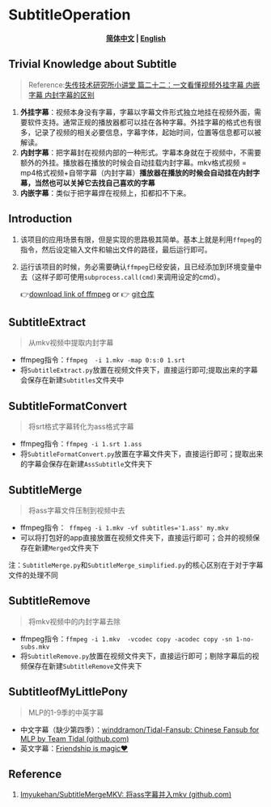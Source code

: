 # SubtitleOperation

<div align = 'center' font = 'bold'>
    <b>
   		 <a href='./Readme.md'>简体中文</a> | <a href='./Readme_en.md'>English</a>
    </b>
</div>

## Trivial Knowledge about Subtitle

> Reference:[失传技术研究所小讲堂 篇二十二：一文看懂视频外挂字幕 内嵌字幕 内封字幕的区别](https://post.smzdm.com/p/a07mwv7z/)

1. **外挂字幕**：视频本身没有字幕，字幕以字幕文件形式独立地挂在视频外面，需要软件支持。通常正规的播放器都可以挂在各种字幕。外挂字幕的格式也有很多，记录了视频的相关必要信息，字幕字体，起始时间，位置等信息都可以被解读。
2. **内封字幕**：把字幕封在视频内部的一种形式。字幕本身就在于视频中，不需要额外的外挂。播放器在播放的时候会自动挂载内封字幕。mkv格式视频 = mp4格式视频+自带字幕（内封字幕）**播放器在播放的时候会自动挂在内封字幕，当然也可以关掉它去找自己喜欢的字幕**
3. **内嵌字幕**：类似于把字幕焊在视频上，扣都扣不下来。

## Introduction

1. 该项目的应用场景有限，但是实现的思路极其简单。基本上就是利用`ffmpeg`的指令，然后设定输入文件和输出文件的路径，最后运行即可。

2. 运行该项目的时候，务必需要确认`ffmpeg`已经安装，且已经添加到环境变量中去（这样子即可使用`subprocess.call(cmd)`来调用设定的cmd）。

      :point_right:[download link of ffmpeg](https://www.ffmpeg.org/) or :point_right: [git仓库](./ffmpeg-6.1-full_build.7z)

## SubtitleExtract

> 从mkv视频中提取内封字幕

* ffmpeg指令：`ffmpeg  -i 1.mkv -map 0:s:0 1.srt`
* 将`SubtitleExtract.py`放置在视频文件夹下，直接运行即可;提取出来的字幕会保存在新建`Subtitles`文件夹中

## SubtitleFormatConvert

> 将srt格式字幕转化为ass格式字幕

* ffmpeg指令：`ffmpeg -i 1.srt 1.ass`
* 将`SubtitleFormatConvert.py`放置在字幕文件夹下，直接运行即可；提取出来的字幕会保存在新建`AssSubtitle`文件夹下

## SubtitleMerge

> 将ass字幕文件压制到视频中去

* ffmpeg指令：` ffmpeg -i 1.mkv -vf subtitles='1.ass' my.mkv`
* 可以将打包好的app直接放置在视频文件夹下，直接运行即可；合并的视频保存在新建`Merged`文件夹下

注：`SubtitleMerge.py`和`SubtitleMerge_simplified.py`的核心区别在于对于字幕文件的处理不同

## SubtitleRemove

> 将mkv视频中的内封字幕去除

* ffmpeg指令：`ffmpeg -i 1.mkv  -vcodec copy -acodec copy -sn 1-no-subs.mkv`
* 将`SubtitleRemove.py`放置在视频文件夹下，直接运行即可；剔除字幕后的视频保存在新建`SubtitleRemove`文件夹下

## SubtitleofMyLittlePony

> MLP的1-9季的中英字幕

- 中文字幕（缺少第四季）：[winddramon/Tidal-Fansub: Chinese Fansub for MLP by Team Tidal (github.com)](https://github.com/winddramon/Tidal-Fansub)
- 英文字幕：[Friendship is magic:heart:](./SubtitleofMLP)

## Reference

1. [Imyukehan/SubtitleMergeMKV: 将ass字幕并入mkv (github.com)](https://github.com/Imyukehan/SubtitleMergeMKV)


